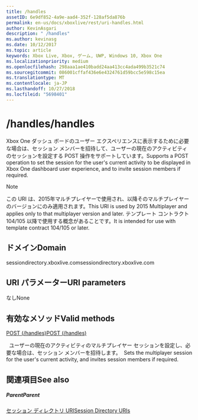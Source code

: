 ```yaml
---
title: /handles
assetID: 6e9df852-4a9e-aad4-352f-128af5da876b
permalink: en-us/docs/xboxlive/rest/uri-handles.html
author: KevinAsgari
description: " /handles"
ms.author: kevinasg
ms.date: 10/12/2017
ms.topic: article
keywords: Xbox Live, Xbox, ゲーム, UWP, Windows 10, Xbox One
ms.localizationpriority: medium
ms.openlocfilehash: 298aaa1ae410badd24aa413cc4ada499b3521c74
ms.sourcegitcommit: 086001cffaf436e6e4324761d59bcc5e598c15ea
ms.translationtype: MT
ms.contentlocale: ja-JP
ms.lasthandoff: 10/27/2018
ms.locfileid: "5698401"
---
```

# <a name="handles"></a><span data-ttu-id="35e8f-104">/handles</span><span class="sxs-lookup"><span data-stu-id="35e8f-104">/handles</span></span>
<span data-ttu-id="35e8f-105">Xbox One ダッシュ ボードのユーザー エクスペリエンスに表示するために必要な場合は、セッション メンバーを招待して、ユーザーの現在のアクティビティのセッションを設定する POST 操作をサポートしています。</span><span class="sxs-lookup"><span data-stu-id="35e8f-105">Supports a POST operation to set the session for the user's current activity to be displayed in Xbox One dashboard user experience, and to invite session members if required.</span></span> 

> [!NOTE] 
> <span data-ttu-id="35e8f-106">この URI は、2015年マルチプレイヤーで使用され、以降そのマルチプレイヤーのバージョンにのみ適用されます。</span><span class="sxs-lookup"><span data-stu-id="35e8f-106">This URI is used by 2015 Multiplayer and applies only to that multiplayer version and later.</span></span> <span data-ttu-id="35e8f-107">テンプレート コントラクト 104/105 以降で使用する概念があることです。</span><span class="sxs-lookup"><span data-stu-id="35e8f-107">It is intended for use with template contract 104/105 or later.</span></span>  

 
<a id="ID4EQ"></a>

 
## <a name="domain"></a><span data-ttu-id="35e8f-108">ドメイン</span><span class="sxs-lookup"><span data-stu-id="35e8f-108">Domain</span></span>
<span data-ttu-id="35e8f-109">sessiondirectory.xboxlive.com</span><span class="sxs-lookup"><span data-stu-id="35e8f-109">sessiondirectory.xboxlive.com</span></span>  
<a id="ID4EV"></a>

 
## <a name="uri-parameters"></a><span data-ttu-id="35e8f-110">URI パラメーター</span><span class="sxs-lookup"><span data-stu-id="35e8f-110">URI parameters</span></span> 
 
<span data-ttu-id="35e8f-111">なし</span><span class="sxs-lookup"><span data-stu-id="35e8f-111">None</span></span>
  
<a id="ID4EAB"></a>

 
## <a name="valid-methods"></a><span data-ttu-id="35e8f-112">有効なメソッド</span><span class="sxs-lookup"><span data-stu-id="35e8f-112">Valid methods</span></span>

[<span data-ttu-id="35e8f-113">POST (/handles)</span><span class="sxs-lookup"><span data-stu-id="35e8f-113">POST (/handles)</span></span>](uri-handlespost.md)

<span data-ttu-id="35e8f-114">&nbsp;&nbsp;ユーザーの現在のアクティビティのマルチプレイヤー セッションを設定し、必要な場合は、セッション メンバーを招待します。</span><span class="sxs-lookup"><span data-stu-id="35e8f-114">&nbsp;&nbsp;Sets the multiplayer session for the user's current activity, and invites session members if required.</span></span>
 
<a id="ID4EKB"></a>

 
## <a name="see-also"></a><span data-ttu-id="35e8f-115">関連項目</span><span class="sxs-lookup"><span data-stu-id="35e8f-115">See also</span></span>
 
<a id="ID4EMB"></a>

 
##### <a name="parent"></a><span data-ttu-id="35e8f-116">Parent</span><span class="sxs-lookup"><span data-stu-id="35e8f-116">Parent</span></span> 

[<span data-ttu-id="35e8f-117">セッション ディレクトリ URI</span><span class="sxs-lookup"><span data-stu-id="35e8f-117">Session Directory URIs</span></span>](atoc-reference-sessiondirectory.md)

   